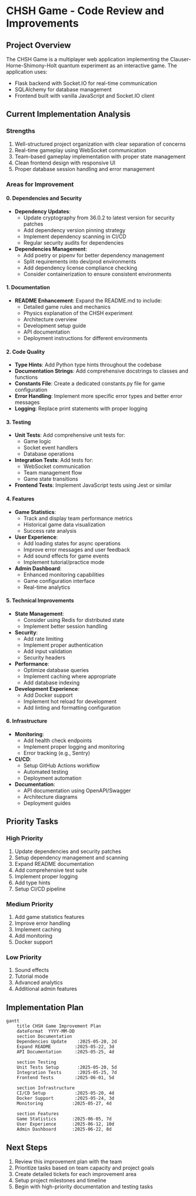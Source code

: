 # CHSH Game - Code Review and Improvements

## Project Overview
The CHSH Game is a multiplayer web application implementing the Clauser-Horne-Shimony-Holt quantum experiment as an interactive game. The application uses:
- Flask backend with Socket.IO for real-time communication
- SQLAlchemy for database management
- Frontend built with vanilla JavaScript and Socket.IO client

## Current Implementation Analysis

### Strengths
1. Well-structured project organization with clear separation of concerns
2. Real-time gameplay using WebSocket communication
3. Team-based gameplay implementation with proper state management
4. Clean frontend design with responsive UI
5. Proper database session handling and error management

### Areas for Improvement

#### 0. Dependencies and Security
- **Dependency Updates**:
  - Update cryptography from 36.0.2 to latest version for security patches
  - Add dependency version pinning strategy
  - Implement dependency scanning in CI/CD
  - Regular security audits for dependencies
- **Dependencies Management**:
  - Add poetry or pipenv for better dependency management
  - Split requirements into dev/prod environments
  - Add dependency license compliance checking
  - Consider containerization to ensure consistent environments

#### 1. Documentation
- **README Enhancement**: Expand the README.md to include:
  - Detailed game rules and mechanics
  - Physics explanation of the CHSH experiment
  - Architecture overview
  - Development setup guide
  - API documentation
  - Deployment instructions for different environments

#### 2. Code Quality
- **Type Hints**: Add Python type hints throughout the codebase
- **Documentation Strings**: Add comprehensive docstrings to classes and functions
- **Constants File**: Create a dedicated constants.py file for game configuration
- **Error Handling**: Implement more specific error types and better error messages
- **Logging**: Replace print statements with proper logging

#### 3. Testing
- **Unit Tests**: Add comprehensive unit tests for:
  - Game logic
  - Socket event handlers
  - Database operations
- **Integration Tests**: Add tests for:
  - WebSocket communication
  - Team management flow
  - Game state transitions
- **Frontend Tests**: Implement JavaScript tests using Jest or similar

#### 4. Features
- **Game Statistics**:
  - Track and display team performance metrics
  - Historical game data visualization
  - Success rate analysis
- **User Experience**:
  - Add loading states for async operations
  - Improve error messages and user feedback
  - Add sound effects for game events
  - Implement tutorial/practice mode
- **Admin Dashboard**:
  - Enhanced monitoring capabilities
  - Game configuration interface
  - Real-time analytics

#### 5. Technical Improvements
- **State Management**:
  - Consider using Redis for distributed state
  - Implement better session handling
- **Security**:
  - Add rate limiting
  - Implement proper authentication
  - Add input validation
  - Security headers
- **Performance**:
  - Optimize database queries
  - Implement caching where appropriate
  - Add database indexing
- **Development Experience**:
  - Add Docker support
  - Implement hot reload for development
  - Add linting and formatting configuration

#### 6. Infrastructure
- **Monitoring**:
  - Add health check endpoints
  - Implement proper logging and monitoring
  - Error tracking (e.g., Sentry)
- **CI/CD**:
  - Setup GitHub Actions workflow
  - Automated testing
  - Deployment automation
- **Documentation**:
  - API documentation using OpenAPI/Swagger
  - Architecture diagrams
  - Deployment guides

## Priority Tasks

### High Priority
1. Update dependencies and security patches
2. Setup dependency management and scanning
3. Expand README documentation
4. Add comprehensive test suite
5. Implement proper logging
6. Add type hints
7. Setup CI/CD pipeline

### Medium Priority
1. Add game statistics features
2. Improve error handling
3. Implement caching
4. Add monitoring
5. Docker support

### Low Priority
1. Sound effects
2. Tutorial mode
3. Advanced analytics
4. Additional admin features

## Implementation Plan

```mermaid
gantt
    title CHSH Game Improvement Plan
    dateFormat  YYYY-MM-DD
    section Documentation
    Dependencies Update    :2025-05-20, 2d
    Expand README         :2025-05-22, 3d
    API Documentation     :2025-05-25, 4d
    
    section Testing
    Unit Tests Setup       :2025-05-20, 5d
    Integration Tests      :2025-05-25, 7d
    Frontend Tests        :2025-06-01, 5d
    
    section Infrastructure
    CI/CD Setup           :2025-05-20, 4d
    Docker Support        :2025-05-24, 3d
    Monitoring           :2025-05-27, 4d
    
    section Features
    Game Statistics      :2025-06-05, 7d
    User Experience      :2025-06-12, 10d
    Admin Dashboard      :2025-06-22, 8d
```

## Next Steps
1. Review this improvement plan with the team
2. Prioritize tasks based on team capacity and project goals
3. Create detailed tickets for each improvement area
4. Setup project milestones and timeline
5. Begin with high-priority documentation and testing tasks